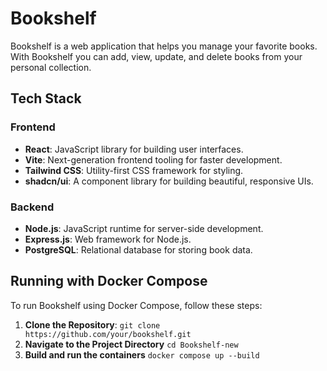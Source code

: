 # Bookshelf
Bookshelf is a web application that helps you manage your favorite books. With Bookshelf you can add, view, update, and delete books from your personal collection. 

## Tech Stack

### Frontend
- **React**: JavaScript library for building user interfaces.
- **Vite**: Next-generation frontend tooling for faster development.
- **Tailwind CSS**: Utility-first CSS framework for styling.
- **shadcn/ui**: A component library for building beautiful, responsive UIs.

### Backend
- **Node.js**: JavaScript runtime for server-side development.
- **Express.js**: Web framework for Node.js.
- **PostgreSQL**: Relational database for storing book data.
  
## Running with Docker Compose
To run Bookshelf using Docker Compose, follow these steps:
1. **Clone the Repository**:
   ```git clone https://github.com/your/bookshelf.git```
2. **Navigate to the Project Directory**
   ```cd Bookshelf-new```
4. **Build and run the containers**
   ```docker compose up --build```
